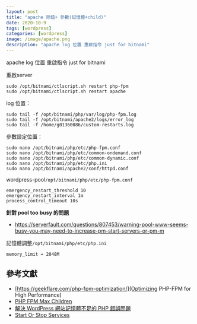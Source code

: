 ```yaml
---
layout: post
title: "apache 除錯+ 參數(記憶體+child)"
date: 2020-10-9
tags: [wordpress]
categories: [wordpress]
image: /image/apache.png
description: "apache log 位置 重啟指令 just for bitnami"
---
```


apache log 位置 重啟指令 just for bitnami

重啟server
```
sudo /opt/bitnami/ctlscript.sh restart php-fpm
sudo /opt/bitnami/ctlscript.sh restart apache
```

log 位置：
```
sudo tail -f /opt/bitnami/php/var/log/php-fpm.log
sudo tail -f /opt/bitnami/apache2/logs/error_log
sudo tail -f /home/g01360086/custom-restarts.log
```

參數設定位置：
```
sudo nano /opt/bitnami/php/etc/php-fpm.conf
sudo nano /opt/bitnami/php/etc/common-ondemand.conf
sudo nano /opt/bitnami/php/etc/common-dynamic.conf
sudo nano /opt/bitnami/php/etc/php.ini
sudo nano /opt/bitnami/apache2/conf/httpd.conf
```

wordpress-pool`/opt/bitnami/php/etc/php-fpm.conf`
```
emergency_restart_threshold 10
emergency_restart_interval 1m
process_control_timeout 10s
```
**針對 pool too busy 的問題**
* https://serverfault.com/questions/807453/warning-pool-www-seems-busy-you-may-need-to-increase-pm-start-servers-or-pm-m

記憶體調整`/opt/bitnami/php/etc/php.ini`
```
memory_limit = 2048M
```

## 參考文獻
* [https://geekflare.com/php-fpm-optimization/](Optimizing PHP-FPM for High Performance)
* [PHP FPM Max Children](https://kejyuntw.gitbooks.io/ubuntu-learning-notes/content/web/php/web-php-max-children.html)
* [解決 WordPress 網站記憶體不足的 PHP 錯誤問題](https://blog.gtwang.org/wordpress/fix-wordpress-memory-exhausted-error-increase-php-memory/)
* [Start Or Stop Services](https://docs.bitnami.com/aws/faq/administration/control-services/)